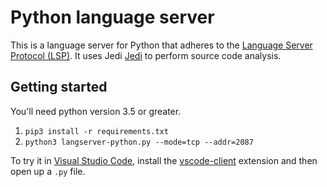# Python language server

This is a language server for Python that adheres to the [Language Server Protocol (LSP)](https://github.com/Microsoft/language-server-protocol/blob/master/protocol.md). It uses Jedi [Jedi](https://github.com/davidhalter/jedi) to perform source code analysis.

## Getting started

You'll need python version 3.5 or greater.

1. `pip3 install -r requirements.txt`
1. `python3 langserver-python.py --mode=tcp --addr=2087`

To try it in [Visual Studio Code](https://code.visualstudio.com), install the [vscode-client](https://github.com/sourcegraph/langserver/tree/master/vscode-client) extension and then open up a `.py` file.
